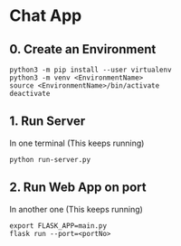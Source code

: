 # Chat App

## 0. Create an Environment <EnvironmentName>

```
python3 -m pip install --user virtualenv
python3 -m venv <EnvironmentName>
source <EnvironmentName>/bin/activate
deactivate
```

## 1. Run Server

In one terminal
(This keeps running)
```
python run-server.py
```

## 2. Run Web App on port  <portNo>

In another one
(This keeps running)
```
export FLASK_APP=main.py
flask run --port=<portNo>
```